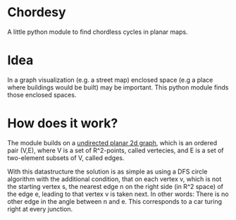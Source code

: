 # Chordesy
A little python module to find chordless cycles in planar maps.

# Idea
In a graph visualization (e.g. a street map) enclosed space (e.g a place where
buildings would be built) may be important. This python module finds those
enclosed spaces.

# How does it work?
The module builds on a [undirected planar 2d graph][1], which is an ordered
pair (V,E), where V is a set of R^2-points, called vertecies, and E is a set of
two-element subsets of V, called edges.

With this datastructure the solution is as simple as using a DFS circle
algorithm with the additional condition, that on each vertex v, which is not
the starting vertex s, the nearest edge n on the right side (in R^2 space) of
the edge e, leading to that vertex v is taken next. In other words:
There is no other edge in the angle between n and e.
This corresponds to a car turing right at every junction.

[1]: https://en.wikipedia.org/wiki/Graph_(discrete_mathematics)